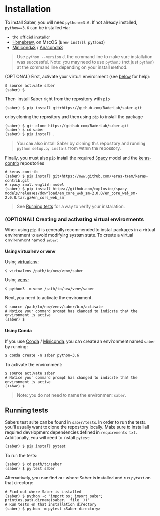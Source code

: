# Installation

To install Saber, you will need `python==3.6`. If not already installed, `python==3.6` can be installed via:

 - the [official installer](https://www.python.org/downloads/)
 - [Homebrew](https://brew.sh), on MacOS (`brew install python3`)
 - [Miniconda3](https://conda.io/miniconda.html) / [Anaconda3](https://www.anaconda.com/download/)

> Use `python --version` at the command line to make sure installation was successful. Note: you may need to use `python3` (not just `python`) at the command line depending on your install method.

(OPTIONAL) First, activate your virtual environment (see [below](#optional-creating-and-activating-virtual-environments) for help):

```
$ source activate saber
(saber) $
```

Then, install Saber right from the repository with `pip`

```
(saber) $ pip install git+https://github.com/BaderLab/saber.git
```

or by cloning the repository and then using `pip` to install the package

```
(saber) $ git clone https://github.com/BaderLab/saber.git
(saber) $ cd saber
(saber) $ pip install .
```

> You can also install Saber by cloning this repository and running `python setup.py install` from within the repository.

Finally, you must also `pip` install the required [Spacy](https://spacy.io) model and the [keras-contrib](https://github.com/keras-team/keras-contrib) repositories

```
# keras-contrib
(saber) $ pip install git+https://www.github.com/keras-team/keras-contrib.git
# spacy small english model
(saber) $ pip install https://github.com/explosion/spacy-models/releases/download/en_core_web_sm-2.0.0/en_core_web_sm-2.0.0.tar.gz#en_core_web_sm
```

> See [Running tests](#running-tests) for a way to verify your installation.


### (OPTIONAL) Creating and activating virtual environments

When using `pip` it is generally recommended to install packages in a virtual environment to avoid modifying system state. To create a virtual environment named `saber`:

#### Using virtualenv or venv

Using [virtualenv](https://virtualenv.pypa.io/en/stable/):

```
$ virtualenv /path/to/new/venv/saber
```

Using [venv](https://docs.python.org/3/library/venv.html):

```
$ python3 -m venv /path/to/new/venv/saber
```

Next, you need to activate the environment.

```
$ source /path/to/new/venv/saber/bin/activate
# Notice your command prompt has changed to indicate that the environment is active
(saber) $
```

#### Using Conda

If you use [Conda](https://conda.io/docs/) / [Miniconda](https://repo.continuum.io/miniconda/Miniconda3-latest-Linux-x86_64.sh), you can create an environment named `saber` by running:

```
$ conda create -n saber python=3.6
```

To activate the environment:

```
$ source activate saber
# Notice your command prompt has changed to indicate that the environment is active
(saber) $
```

> Note: you do not need to name the environment `saber`.

## Running tests

Sabers test suite can be found in `saber/tests`. In order to run the tests, you'll usually want to clone the repository locally. Make sure to install all required development dependencies defined in ``requirements.txt``. Additionally, you will need to install ``pytest``:

```
(saber) $ pip install pytest
```

To run the tests:

```
(saber) $ cd path/to/saber
(saber) $ py.test saber
```

Alternatively, you can find out where Saber is installed and run `pytest` on that directory:

```
# Find out where Saber is installed
(saber) $ python -c "import os; import saber; print(os.path.dirname(saber.__file__))"
# Run tests on that installation directory
(saber) $ python -m pytest <Saber-directory>
```

